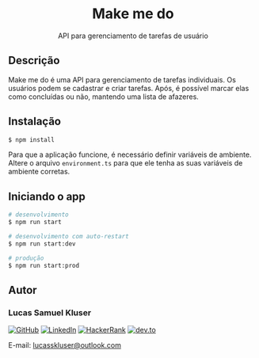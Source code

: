 <h1 align="center">
  Make me do
</h1>
  <p align="center">API para gerenciamento de tarefas de usuário</p>

## Descrição

Make me do é uma API para gerenciamento de tarefas individuais. Os usuários podem se cadastrar e criar tarefas. Após, é possível marcar elas como concluídas ou não, mantendo uma lista de afazeres.

## Instalação

```bash
$ npm install
```

Para que a aplicação funcione, é necessário definir variáveis de ambiente. Altere o arquivo `environment.ts` para que ele tenha as suas variáveis de ambiente corretas.

## Iniciando o app

```bash
# desenvolvimento
$ npm run start

# desenvolvimento com auto-restart
$ npm run start:dev

# produção
$ npm run start:prod
```

## Autor

<h3><b>Lucas Samuel Kluser</b></h3>

[![GitHub](https://img.shields.io/badge/GitHub-lucasskluser-red?logo=GitHub)](https://www.github.com/lucasskluser)
[![LinkedIn](https://img.shields.io/badge/LinkedIn-lucasskluser-blue?logo=linkedin)](https://www.linkedin.com/in/lucasskluser)
[![HackerRank](https://img.shields.io/badge/HackerRank-lucasskluser-green?logo=hackerrank)](https://www.hackerrank.com/lucasskluser)
[![dev.to](https://img.shields.io/badge/dev.to-lucasskluser-yellow)](https://dev.to/lucasskluser)

E-mail: <a href="mailto:lucasskluser@outlook.com">lucasskluser@outlook.com</a>
